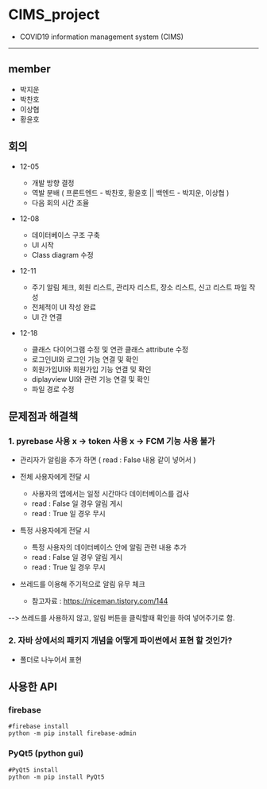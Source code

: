 # CIMS_project
+ COVID19 information management system (CIMS)

---------------------------------------

## member
 + 박지운
 + 박찬호
 + 이상협
 + 황윤호

## 회의
 + 12-05
 
   - 개발 방향 결정
   - 역발 분배 ( 프론트엔드 - 박찬호, 황윤호 || 백엔드 - 박지운, 이상협 )
   - 다음 회의 시간 조율
 
 + 12-08
 
   - 데이터베이스 구조 구축
   - UI 시작
   - Class diagram 수정

 + 12-11

   - 주기 알림 체크, 회원 리스트, 관리자 리스트, 장소 리스트, 신고 리스트 파일 작성
   - 전체적이 UI 작성 완료
   - UI 간 연결

 + 12-18

   - 클래스 다이어그램 수정 및 연관 클래스 attribute 수정
   - 로그인UI와 로그인 기능 연결 및 확인
   - 회원가입UI와 회원가입 기능 연결 및 확인
   - diplayview UI와 관련 기능 연결 및 확인
   - 파일 경로 수정
    
## 문제점과 해결책

### 1. pyrebase 사용 x -> token 사용 x -> FCM 기능 사용 불가
 + 관리자가 알림을 추가 하면 ( read : False 내용 같이 넣어서 )
 + 전체 사용자에게 전달 시
 
   - 사용자의 앱에서는 일정 시간마다 데이터베이스를 검사
   - read : False 일 경우 알림 게시
   - read : True 일 경우 무시
 + 특정 사용자에게 전달 시
 
   - 특정 사용자의 데이터베이스 안에 알림 관련 내용 추가
   - read : False 일 경우 알림 게시
   - read : True 일 경우 무시
 + 쓰레드를 이용해 주기적으로 알림 유무 체크
 
   - 참고자료 : https://niceman.tistory.com/144

 --> 쓰레드를 사용하지 않고, 알림 버튼을 클릭할때 확인을 하여 넣어주기로 함.

### 2. 자바 상에서의 패키지 개념을 어떻게 파이썬에서 표현 할 것인가?
+ 폴더로 나누어서 표현

## 사용한 API

### firebase
    #firebase install
    python -m pip install firebase-admin

### PyQt5 (python gui)
    #PyQt5 install
    python -m pip install PyQt5
